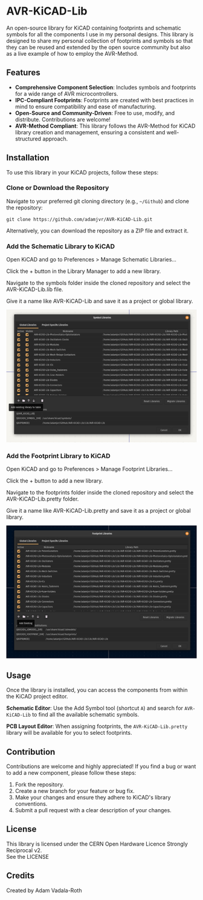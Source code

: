 # AVR-KiCAD-Lib

An open-source library for KiCAD containing footprints and schematic symbols for all the components I use in my personal designs. This library is designed to share my personal collection of footprints and symbols so that they can be reused and extended by the open source community but also as a live example of how to employ the AVR-Method.

## Features

- **Comprehensive Component Selection**: Includes symbols and footprints for a wide range of AVR microcontrollers.
- **IPC-Compliant Footprints**: Footprints are created with best practices in mind to ensure compatibility and ease of manufacturing.
- **Open-Source and Community-Driven**: Free to use, modify, and distribute. Contributions are welcome!
- **AVR-Method Compliant**: This library follows the AVR-Method for KiCAD library creation and management, ensuring a consistent and well-structured approach.

## Installation

To use this library in your KiCAD projects, follow these steps:

### Clone or Download the Repository
Navigate to your preferred git cloning directory (e.g., `~/Github`) and clone the repository:

    git clone https://github.com/adamjvr/AVR-KiCAD-Lib.git

Alternatively, you can download the repository as a ZIP file and extract it.

### Add the Schematic Library to KiCAD

Open KiCAD and go to Preferences > Manage Schematic Libraries...

Click the + button in the Library Manager to add a new library.

Navigate to the symbols folder inside the cloned repository and select the AVR-KiCAD-Lib.lib file.

Give it a name like AVR-KiCAD-Lib and save it as a project or global library.

![alt text](img/footprint_lib.png "Footprint Lib example")

### Add the Footprint Library to KiCAD

Open KiCAD and go to Preferences > Manage Footprint Libraries...

Click the + button to add a new library.

Navigate to the footprints folder inside the cloned repository and select the AVR-KiCAD-Lib.pretty folder.

Give it a name like AVR-KiCAD-Lib.pretty and save it as a project or global library.

![alt text](img/symbol_lib.png "Symbol Lib example")

## Usage

Once the library is installed, you can access the components from within the KiCAD project editor.

**Schematic Editor**: Use the Add Symbol tool (shortcut `A`) and search for `AVR-KiCAD-Lib` to find all the available schematic symbols.

**PCB Layout Editor**: When assigning footprints, the `AVR-KiCAD-Lib.pretty` library will be available for you to select footprints.

## Contribution

Contributions are welcome and highly appreciated! If you find a bug or want to add a new component, please follow these steps:

1. Fork the repository.
2. Create a new branch for your feature or bug fix.
3. Make your changes and ensure they adhere to KiCAD's library conventions.
4. Submit a pull request with a clear description of your changes.

## License

This library is licensed under the CERN Open Hardware Licence Strongly Reciprocal v2.  
See the LICENSE

## Credits

Created by Adam Vadala-Roth
